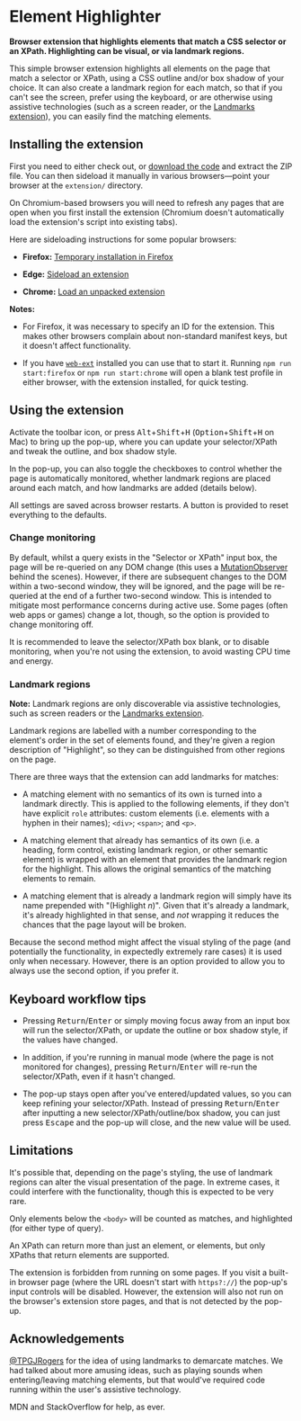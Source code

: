 Element Highlighter
===================

**Browser extension that highlights elements that match a CSS selector or an XPath. Highlighting can be visual, or via landmark regions.**

This simple browser extension highlights all elements on the page that match a selector or XPath, using a CSS outline and/or box shadow of your choice. It can also create a landmark region for each match, so that if you can't see the screen, prefer using the keyboard, or are otherwise using assistive technologies (such as a screen reader, or the [Landmarks extension](https://matatk.agrip.org.uk/landmarks/)), you can easily find the matching elements.

Installing the extension
------------------------

First you need to either check out, or [download the code](https://github.com/matatk/element-highlighter/archive/refs/heads/main.zip) and extract the ZIP file. You can then sideload it manually in various browsers—point your browser at the `extension/` directory.

On Chromium-based browsers you will need to refresh any pages that are open when you first install the extension (Chromium doesn't automatically load the extension's script into existing tabs).

Here are sideloading instructions for some popular browsers:

* **Firefox:** [Temporary installation in Firefox](https://extensionworkshop.com/documentation/develop/temporary-installation-in-firefox/)

* **Edge:** [Sideload an extension](https://docs.microsoft.com/en-us/microsoft-edge/extensions-chromium/getting-started/extension-sideloading)

* **Chrome:** [Load an unpacked extension](https://developer.chrome.com/docs/extensions/mv3/getstarted/#unpacked)

**Notes:**

* For Firefox, it was necessary to specify an ID for the extension. This makes other browsers complain about non-standard manifest keys, but it doesn't affect functionality.

* If you have [`web-ext`](https://extensionworkshop.com/documentation/develop/getting-started-with-web-ext/) installed you can use that to start it. Running `npm run start:firefox` or `npm run start:chrome` will open a blank test profile in either browser, with the extension installed, for quick testing.

Using the extension
-------------------

Activate the toolbar icon, or press <kbd>Alt</kbd>+<kbd>Shift</kbd>+<kbd>H</kbd> (<kbd>Option</kbd>+<kbd>Shift</kbd>+<kbd>H</kbd> on Mac) to bring up the pop-up, where you can update your selector/XPath and tweak the outline, and box shadow style.

In the pop-up, you can also toggle the checkboxes to control whether the page is automatically monitored, whether landmark regions are placed around each match, and how landmarks are added (details below).

All settings are saved across browser restarts. A button is provided to reset everything to the defaults.

### Change monitoring

By default, whilst a query exists in the "Selector or XPath" input box, the page will be re-queried on any DOM change (this uses a [MutationObserver](https://developer.mozilla.org/en-US/docs/Web/API/MutationObserver) behind the scenes). However, if there are subsequent changes to the DOM within a two-second window, they will be ignored, and the page will be re-queried at the end of a further two-second window. This is intended to mitigate most performance concerns during active use. Some pages (often web apps or games) change a lot, though, so the option is provided to change monitoring off.

It is recommended to leave the selector/XPath box blank, or to disable monitoring, when you're not using the extension, to avoid wasting CPU time and energy.

### Landmark regions

**Note:** Landmark regions are only discoverable via assistive technologies, such as screen readers or the [Landmarks extension](https://matatk.agrip.org.uk/landmarks/).

Landmark regions are labelled with a number corresponding to the element's order in the set of elements found, and they're given a region description of "Highlight", so they can be distinguished from other regions on the page.

There are three ways that the extension can add landmarks for matches:

* A matching element with no semantics of its own is turned into a landmark directly. This is applied to the following elements, if they don't have explicit `role` attributes: custom elements (i.e. elements with a hyphen in their names); `<div>`; `<span>`; and `<p>`.

* A matching element that already has semantics of its own (i.e. a heading, form control, existing landmark region, or other semantic element) is wrapped with an element that provides the landmark region for the highlight. This allows the original semantics of the matching elements to remain.

* A matching element that is already a landmark region will simply have its name prepended with "(Highlight _n_)". Given that it's already a landmark, it's already highlighted in that sense, and _not_ wrapping it reduces the chances that the page layout will be broken.

Because the second method might affect the visual styling of the page (and potentially the functionality, in expectedly extremely rare cases) it is used only when necessary. However, there is an option provided to allow you to always use the second option, if you prefer it.

Keyboard workflow tips
----------------------

* Pressing <kbd>Return</kbd>/<kbd>Enter</kbd> or simply moving focus away from an input box will run the selector/XPath, or update the outline or box shadow style, if the values have changed.

* In addition, if you're running in manual mode (where the page is not monitored for changes), pressing <kbd>Return</kbd>/<kbd>Enter</kbd> will re-run the selector/XPath, even if it hasn't changed.

* The pop-up stays open after you've entered/updated values, so you can keep refining your selector/XPath. Instead of pressing <kbd>Return</kbd>/<kbd>Enter</kbd> after inputting a new selector/XPath/outline/box shadow, you can just press <kbd>Escape</kbd> and the pop-up will close, and the new value will be used.

Limitations
-----------

It's possible that, depending on the page's styling, the use of landmark regions can alter the visual presentation of the page. In extreme cases, it could interfere with the functionality, though this is expected to be very rare.

Only elements below the `<body>` will be counted as matches, and highlighted (for either type of query).

An XPath can return more than just an element, or elements, but only XPaths that return elements are supported.

The extension is forbidden from running on some pages. If you visit a built-in browser page (where the URL doesn't start with `https?://`) the pop-up's input controls will be disabled. However, the extension will also not run on the browser's extension store pages, and that is not detected by the pop-up.

Acknowledgements
----------------

[@TPGJRogers](https://github.com/TPGJRogers) for the idea of using landmarks to demarcate matches. We had talked about more amusing ideas, such as playing sounds when entering/leaving matching elements, but that would've required code running within the user's assistive technology.

MDN and StackOverflow for help, as ever.
